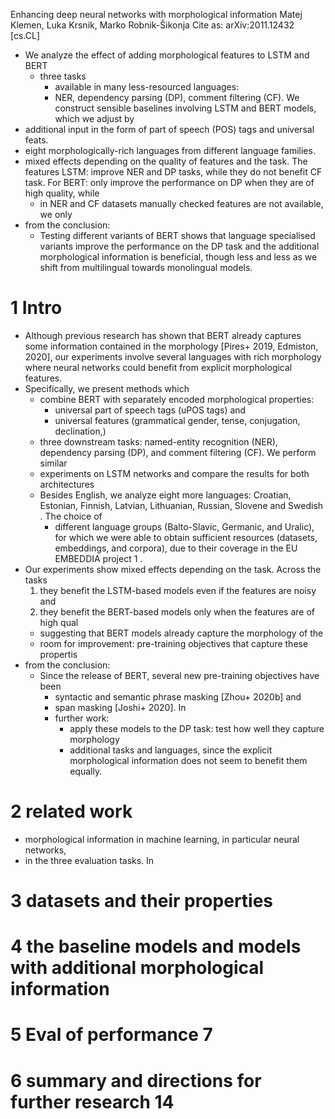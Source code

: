 Enhancing deep neural networks with morphological information
Matej Klemen, Luka Krsnik, Marko Robnik-Šikonja
Cite as: 	arXiv:2011.12432 [cs.CL]

* We analyze the effect of adding morphological features to LSTM and BERT
  * three tasks 
    * available in many less-resourced languages: 
    * NER, dependency parsing (DP), comment filtering (CF).  We construct
      sensible baselines involving LSTM and BERT models, which we adjust by
* additional input in the form of part of speech (POS) tags and universal feats.
* eight morphologically-rich languages from different language families.
* mixed effects depending on the quality of features and the task. The features
  LSTM: improve NER and DP tasks, while they do not benefit CF task. For 
  BERT: only improve the performance on DP when they are of high quality, while
  * in NER and CF datasets manually checked features are not available, we only
* from the conclusion:
  * Testing different variants of BERT shows that 
    language specialised variants improve the performance on the DP task and the
    additional morphological information is beneficial, though less and less as
    we shift from multilingual towards monolingual models.

# 1 Intro

* Although previous research has shown that BERT already captures some
  information contained in the morphology [Pires+ 2019, Edmiston, 2020], our
  experiments involve several languages with rich morphology where neural
  networks could benefit from explicit morphological features.
* Specifically, we present methods which 
  * combine BERT with separately encoded morphological properties: 
    * universal part of speech tags (uPOS tags) and 
    * universal features (grammatical gender, tense, conjugation, declination,)
  * three downstream tasks: named-entity recognition (NER), dependency parsing
    (DP), and comment filtering (CF). We perform similar 
  * experiments on LSTM networks and compare the results for both architectures
  * Besides English, we analyze eight more languages: Croatian, Estonian,
    Finnish, Latvian, Lithuanian, Russian, Slovene and Swedish . The choice of
    * different language groups (Balto-Slavic, Germanic, and Uralic), for which
      we were able to obtain sufficient resources (datasets, embeddings, and
      corpora), due to their coverage in the EU EMBEDDIA project 1 .
* Our experiments show mixed effects depending on the task. Across the tasks
  1. they benefit the LSTM-based models even if the features are noisy and
  2. they benefit the BERT-based models only when the features are of high qual
    * suggesting that BERT models already capture the morphology of the
    * room for improvement: pre-training objectives that capture these propertis
* from the conclusion:
  * Since the release of BERT, several new pre-training objectives have been
    * syntactic and semantic phrase masking [Zhou+ 2020b] and 
    * span masking [Joshi+ 2020]. In 
    * further work: 
      * apply these models to the DP task: test how well they capture morphology
      * additional tasks and languages, since the explicit morphological
        information does not seem to benefit them equally.

# 2 related work

* morphological information in machine learning, in particular neural networks,
* in the three evaluation tasks. In 

# 3 datasets and their properties

# 4 the baseline models and models with additional morphological information

# 5 Eval of performance 7

# 6 summary and directions for further research 14
